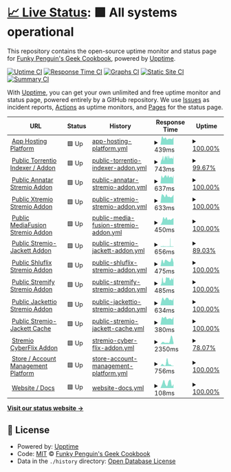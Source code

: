 # [📈 Live Status](https://status.elfhosted.com): <!--live status--> **🟩 All systems operational**

This repository contains the open-source uptime monitor and status page for [Funky Penguin's Geek Cookbook](https://geek-cookbook.funkypenguin.co.nz), powered by [Upptime](https://github.com/upptime/upptime).

[![Uptime CI](https://github.com/geek-cookbook/elfhosted-upptime/workflows/Uptime%20CI/badge.svg)](https://github.com/geek-cookbook/elfhosted-upptime/actions?query=workflow%3A%22Uptime+CI%22)
[![Response Time CI](https://github.com/geek-cookbook/elfhosted-upptime/workflows/Response%20Time%20CI/badge.svg)](https://github.com/geek-cookbook/elfhosted-upptime/actions?query=workflow%3A%22Response+Time+CI%22)
[![Graphs CI](https://github.com/geek-cookbook/elfhosted-upptime/workflows/Graphs%20CI/badge.svg)](https://github.com/geek-cookbook/elfhosted-upptime/actions?query=workflow%3A%22Graphs+CI%22)
[![Static Site CI](https://github.com/geek-cookbook/elfhosted-upptime/workflows/Static%20Site%20CI/badge.svg)](https://github.com/geek-cookbook/elfhosted-upptime/actions?query=workflow%3A%22Static+Site+CI%22)
[![Summary CI](https://github.com/geek-cookbook/elfhosted-upptime/workflows/Summary%20CI/badge.svg)](https://github.com/geek-cookbook/elfhosted-upptime/actions?query=workflow%3A%22Summary+CI%22)

With [Upptime](https://upptime.js.org), you can get your own unlimited and free uptime monitor and status page, powered entirely by a GitHub repository. We use [Issues](https://github.com/geek-cookbook/elfhosted-upptime/issues) as incident reports, [Actions](https://github.com/geek-cookbook/elfhosted-upptime/actions) as uptime monitors, and [Pages](https://status.elfhosted.com) for the status page.

<!--start: status pages-->
<!-- This summary is generated by Upptime (https://github.com/upptime/upptime) -->
<!-- Do not edit this manually, your changes will be overwritten -->
<!-- prettier-ignore -->
| URL | Status | History | Response Time | Uptime |
| --- | ------ | ------- | ------------- | ------ |
| <img alt="" src="https://icons.duckduckgo.com/ip3/speed.elfhosted.com.ico" height="13"> [App Hosting Platform](https://speed.elfhosted.com) | 🟩 Up | [app-hosting-platform.yml](https://github.com/geek-cookbook/elfhosted-upptime/commits/HEAD/history/app-hosting-platform.yml) | <details><summary><img alt="Response time graph" src="./graphs/app-hosting-platform/response-time-week.png" height="20"> 439ms</summary><br><a href="https://status.elfhosted.com/history/app-hosting-platform"><img alt="Response time 427" src="https://img.shields.io/endpoint?url=https%3A%2F%2Fraw.githubusercontent.com%2Fgeek-cookbook%2Felfhosted-upptime%2FHEAD%2Fapi%2Fapp-hosting-platform%2Fresponse-time.json"></a><br><a href="https://status.elfhosted.com/history/app-hosting-platform"><img alt="24-hour response time 511" src="https://img.shields.io/endpoint?url=https%3A%2F%2Fraw.githubusercontent.com%2Fgeek-cookbook%2Felfhosted-upptime%2FHEAD%2Fapi%2Fapp-hosting-platform%2Fresponse-time-day.json"></a><br><a href="https://status.elfhosted.com/history/app-hosting-platform"><img alt="7-day response time 439" src="https://img.shields.io/endpoint?url=https%3A%2F%2Fraw.githubusercontent.com%2Fgeek-cookbook%2Felfhosted-upptime%2FHEAD%2Fapi%2Fapp-hosting-platform%2Fresponse-time-week.json"></a><br><a href="https://status.elfhosted.com/history/app-hosting-platform"><img alt="30-day response time 408" src="https://img.shields.io/endpoint?url=https%3A%2F%2Fraw.githubusercontent.com%2Fgeek-cookbook%2Felfhosted-upptime%2FHEAD%2Fapi%2Fapp-hosting-platform%2Fresponse-time-month.json"></a><br><a href="https://status.elfhosted.com/history/app-hosting-platform"><img alt="1-year response time 427" src="https://img.shields.io/endpoint?url=https%3A%2F%2Fraw.githubusercontent.com%2Fgeek-cookbook%2Felfhosted-upptime%2FHEAD%2Fapi%2Fapp-hosting-platform%2Fresponse-time-year.json"></a></details> | <details><summary><a href="https://status.elfhosted.com/history/app-hosting-platform">100.00%</a></summary><a href="https://status.elfhosted.com/history/app-hosting-platform"><img alt="All-time uptime 99.89%" src="https://img.shields.io/endpoint?url=https%3A%2F%2Fraw.githubusercontent.com%2Fgeek-cookbook%2Felfhosted-upptime%2FHEAD%2Fapi%2Fapp-hosting-platform%2Fuptime.json"></a><br><a href="https://status.elfhosted.com/history/app-hosting-platform"><img alt="24-hour uptime 100.00%" src="https://img.shields.io/endpoint?url=https%3A%2F%2Fraw.githubusercontent.com%2Fgeek-cookbook%2Felfhosted-upptime%2FHEAD%2Fapi%2Fapp-hosting-platform%2Fuptime-day.json"></a><br><a href="https://status.elfhosted.com/history/app-hosting-platform"><img alt="7-day uptime 100.00%" src="https://img.shields.io/endpoint?url=https%3A%2F%2Fraw.githubusercontent.com%2Fgeek-cookbook%2Felfhosted-upptime%2FHEAD%2Fapi%2Fapp-hosting-platform%2Fuptime-week.json"></a><br><a href="https://status.elfhosted.com/history/app-hosting-platform"><img alt="30-day uptime 100.00%" src="https://img.shields.io/endpoint?url=https%3A%2F%2Fraw.githubusercontent.com%2Fgeek-cookbook%2Felfhosted-upptime%2FHEAD%2Fapi%2Fapp-hosting-platform%2Fuptime-month.json"></a><br><a href="https://status.elfhosted.com/history/app-hosting-platform"><img alt="1-year uptime 99.89%" src="https://img.shields.io/endpoint?url=https%3A%2F%2Fraw.githubusercontent.com%2Fgeek-cookbook%2Felfhosted-upptime%2FHEAD%2Fapi%2Fapp-hosting-platform%2Fuptime-year.json"></a></details>
| <img alt="" src="https://icons.duckduckgo.com/ip3/torrentio.elfhosted.com.ico" height="13"> [Public Torrentio Indexer / Addon](https://torrentio.elfhosted.com) | 🟩 Up | [public-torrentio-indexer-addon.yml](https://github.com/geek-cookbook/elfhosted-upptime/commits/HEAD/history/public-torrentio-indexer-addon.yml) | <details><summary><img alt="Response time graph" src="./graphs/public-torrentio-indexer-addon/response-time-week.png" height="20"> 743ms</summary><br><a href="https://status.elfhosted.com/history/public-torrentio-indexer-addon"><img alt="Response time 726" src="https://img.shields.io/endpoint?url=https%3A%2F%2Fraw.githubusercontent.com%2Fgeek-cookbook%2Felfhosted-upptime%2FHEAD%2Fapi%2Fpublic-torrentio-indexer-addon%2Fresponse-time.json"></a><br><a href="https://status.elfhosted.com/history/public-torrentio-indexer-addon"><img alt="24-hour response time 953" src="https://img.shields.io/endpoint?url=https%3A%2F%2Fraw.githubusercontent.com%2Fgeek-cookbook%2Felfhosted-upptime%2FHEAD%2Fapi%2Fpublic-torrentio-indexer-addon%2Fresponse-time-day.json"></a><br><a href="https://status.elfhosted.com/history/public-torrentio-indexer-addon"><img alt="7-day response time 743" src="https://img.shields.io/endpoint?url=https%3A%2F%2Fraw.githubusercontent.com%2Fgeek-cookbook%2Felfhosted-upptime%2FHEAD%2Fapi%2Fpublic-torrentio-indexer-addon%2Fresponse-time-week.json"></a><br><a href="https://status.elfhosted.com/history/public-torrentio-indexer-addon"><img alt="30-day response time 706" src="https://img.shields.io/endpoint?url=https%3A%2F%2Fraw.githubusercontent.com%2Fgeek-cookbook%2Felfhosted-upptime%2FHEAD%2Fapi%2Fpublic-torrentio-indexer-addon%2Fresponse-time-month.json"></a><br><a href="https://status.elfhosted.com/history/public-torrentio-indexer-addon"><img alt="1-year response time 726" src="https://img.shields.io/endpoint?url=https%3A%2F%2Fraw.githubusercontent.com%2Fgeek-cookbook%2Felfhosted-upptime%2FHEAD%2Fapi%2Fpublic-torrentio-indexer-addon%2Fresponse-time-year.json"></a></details> | <details><summary><a href="https://status.elfhosted.com/history/public-torrentio-indexer-addon">99.67%</a></summary><a href="https://status.elfhosted.com/history/public-torrentio-indexer-addon"><img alt="All-time uptime 99.88%" src="https://img.shields.io/endpoint?url=https%3A%2F%2Fraw.githubusercontent.com%2Fgeek-cookbook%2Felfhosted-upptime%2FHEAD%2Fapi%2Fpublic-torrentio-indexer-addon%2Fuptime.json"></a><br><a href="https://status.elfhosted.com/history/public-torrentio-indexer-addon"><img alt="24-hour uptime 100.00%" src="https://img.shields.io/endpoint?url=https%3A%2F%2Fraw.githubusercontent.com%2Fgeek-cookbook%2Felfhosted-upptime%2FHEAD%2Fapi%2Fpublic-torrentio-indexer-addon%2Fuptime-day.json"></a><br><a href="https://status.elfhosted.com/history/public-torrentio-indexer-addon"><img alt="7-day uptime 99.67%" src="https://img.shields.io/endpoint?url=https%3A%2F%2Fraw.githubusercontent.com%2Fgeek-cookbook%2Felfhosted-upptime%2FHEAD%2Fapi%2Fpublic-torrentio-indexer-addon%2Fuptime-week.json"></a><br><a href="https://status.elfhosted.com/history/public-torrentio-indexer-addon"><img alt="30-day uptime 99.86%" src="https://img.shields.io/endpoint?url=https%3A%2F%2Fraw.githubusercontent.com%2Fgeek-cookbook%2Felfhosted-upptime%2FHEAD%2Fapi%2Fpublic-torrentio-indexer-addon%2Fuptime-month.json"></a><br><a href="https://status.elfhosted.com/history/public-torrentio-indexer-addon"><img alt="1-year uptime 99.88%" src="https://img.shields.io/endpoint?url=https%3A%2F%2Fraw.githubusercontent.com%2Fgeek-cookbook%2Felfhosted-upptime%2FHEAD%2Fapi%2Fpublic-torrentio-indexer-addon%2Fuptime-year.json"></a></details>
| <img alt="" src="https://icons.duckduckgo.com/ip3/annatar.elfhosted.com.ico" height="13"> [Public Annatar Stremio Addon](https://annatar.elfhosted.com) | 🟩 Up | [public-annatar-stremio-addon.yml](https://github.com/geek-cookbook/elfhosted-upptime/commits/HEAD/history/public-annatar-stremio-addon.yml) | <details><summary><img alt="Response time graph" src="./graphs/public-annatar-stremio-addon/response-time-week.png" height="20"> 637ms</summary><br><a href="https://status.elfhosted.com/history/public-annatar-stremio-addon"><img alt="Response time 1271" src="https://img.shields.io/endpoint?url=https%3A%2F%2Fraw.githubusercontent.com%2Fgeek-cookbook%2Felfhosted-upptime%2FHEAD%2Fapi%2Fpublic-annatar-stremio-addon%2Fresponse-time.json"></a><br><a href="https://status.elfhosted.com/history/public-annatar-stremio-addon"><img alt="24-hour response time 747" src="https://img.shields.io/endpoint?url=https%3A%2F%2Fraw.githubusercontent.com%2Fgeek-cookbook%2Felfhosted-upptime%2FHEAD%2Fapi%2Fpublic-annatar-stremio-addon%2Fresponse-time-day.json"></a><br><a href="https://status.elfhosted.com/history/public-annatar-stremio-addon"><img alt="7-day response time 637" src="https://img.shields.io/endpoint?url=https%3A%2F%2Fraw.githubusercontent.com%2Fgeek-cookbook%2Felfhosted-upptime%2FHEAD%2Fapi%2Fpublic-annatar-stremio-addon%2Fresponse-time-week.json"></a><br><a href="https://status.elfhosted.com/history/public-annatar-stremio-addon"><img alt="30-day response time 603" src="https://img.shields.io/endpoint?url=https%3A%2F%2Fraw.githubusercontent.com%2Fgeek-cookbook%2Felfhosted-upptime%2FHEAD%2Fapi%2Fpublic-annatar-stremio-addon%2Fresponse-time-month.json"></a><br><a href="https://status.elfhosted.com/history/public-annatar-stremio-addon"><img alt="1-year response time 1271" src="https://img.shields.io/endpoint?url=https%3A%2F%2Fraw.githubusercontent.com%2Fgeek-cookbook%2Felfhosted-upptime%2FHEAD%2Fapi%2Fpublic-annatar-stremio-addon%2Fresponse-time-year.json"></a></details> | <details><summary><a href="https://status.elfhosted.com/history/public-annatar-stremio-addon">100.00%</a></summary><a href="https://status.elfhosted.com/history/public-annatar-stremio-addon"><img alt="All-time uptime 98.48%" src="https://img.shields.io/endpoint?url=https%3A%2F%2Fraw.githubusercontent.com%2Fgeek-cookbook%2Felfhosted-upptime%2FHEAD%2Fapi%2Fpublic-annatar-stremio-addon%2Fuptime.json"></a><br><a href="https://status.elfhosted.com/history/public-annatar-stremio-addon"><img alt="24-hour uptime 100.00%" src="https://img.shields.io/endpoint?url=https%3A%2F%2Fraw.githubusercontent.com%2Fgeek-cookbook%2Felfhosted-upptime%2FHEAD%2Fapi%2Fpublic-annatar-stremio-addon%2Fuptime-day.json"></a><br><a href="https://status.elfhosted.com/history/public-annatar-stremio-addon"><img alt="7-day uptime 100.00%" src="https://img.shields.io/endpoint?url=https%3A%2F%2Fraw.githubusercontent.com%2Fgeek-cookbook%2Felfhosted-upptime%2FHEAD%2Fapi%2Fpublic-annatar-stremio-addon%2Fuptime-week.json"></a><br><a href="https://status.elfhosted.com/history/public-annatar-stremio-addon"><img alt="30-day uptime 100.00%" src="https://img.shields.io/endpoint?url=https%3A%2F%2Fraw.githubusercontent.com%2Fgeek-cookbook%2Felfhosted-upptime%2FHEAD%2Fapi%2Fpublic-annatar-stremio-addon%2Fuptime-month.json"></a><br><a href="https://status.elfhosted.com/history/public-annatar-stremio-addon"><img alt="1-year uptime 98.48%" src="https://img.shields.io/endpoint?url=https%3A%2F%2Fraw.githubusercontent.com%2Fgeek-cookbook%2Felfhosted-upptime%2FHEAD%2Fapi%2Fpublic-annatar-stremio-addon%2Fuptime-year.json"></a></details>
| <img alt="" src="https://icons.duckduckgo.com/ip3/xtremio.elfhosted.com.ico" height="13"> [Public Xtremio Stremio Addon](https://xtremio.elfhosted.com/configure) | 🟩 Up | [public-xtremio-stremio-addon.yml](https://github.com/geek-cookbook/elfhosted-upptime/commits/HEAD/history/public-xtremio-stremio-addon.yml) | <details><summary><img alt="Response time graph" src="./graphs/public-xtremio-stremio-addon/response-time-week.png" height="20"> 633ms</summary><br><a href="https://status.elfhosted.com/history/public-xtremio-stremio-addon"><img alt="Response time 636" src="https://img.shields.io/endpoint?url=https%3A%2F%2Fraw.githubusercontent.com%2Fgeek-cookbook%2Felfhosted-upptime%2FHEAD%2Fapi%2Fpublic-xtremio-stremio-addon%2Fresponse-time.json"></a><br><a href="https://status.elfhosted.com/history/public-xtremio-stremio-addon"><img alt="24-hour response time 744" src="https://img.shields.io/endpoint?url=https%3A%2F%2Fraw.githubusercontent.com%2Fgeek-cookbook%2Felfhosted-upptime%2FHEAD%2Fapi%2Fpublic-xtremio-stremio-addon%2Fresponse-time-day.json"></a><br><a href="https://status.elfhosted.com/history/public-xtremio-stremio-addon"><img alt="7-day response time 633" src="https://img.shields.io/endpoint?url=https%3A%2F%2Fraw.githubusercontent.com%2Fgeek-cookbook%2Felfhosted-upptime%2FHEAD%2Fapi%2Fpublic-xtremio-stremio-addon%2Fresponse-time-week.json"></a><br><a href="https://status.elfhosted.com/history/public-xtremio-stremio-addon"><img alt="30-day response time 678" src="https://img.shields.io/endpoint?url=https%3A%2F%2Fraw.githubusercontent.com%2Fgeek-cookbook%2Felfhosted-upptime%2FHEAD%2Fapi%2Fpublic-xtremio-stremio-addon%2Fresponse-time-month.json"></a><br><a href="https://status.elfhosted.com/history/public-xtremio-stremio-addon"><img alt="1-year response time 636" src="https://img.shields.io/endpoint?url=https%3A%2F%2Fraw.githubusercontent.com%2Fgeek-cookbook%2Felfhosted-upptime%2FHEAD%2Fapi%2Fpublic-xtremio-stremio-addon%2Fresponse-time-year.json"></a></details> | <details><summary><a href="https://status.elfhosted.com/history/public-xtremio-stremio-addon">100.00%</a></summary><a href="https://status.elfhosted.com/history/public-xtremio-stremio-addon"><img alt="All-time uptime 99.94%" src="https://img.shields.io/endpoint?url=https%3A%2F%2Fraw.githubusercontent.com%2Fgeek-cookbook%2Felfhosted-upptime%2FHEAD%2Fapi%2Fpublic-xtremio-stremio-addon%2Fuptime.json"></a><br><a href="https://status.elfhosted.com/history/public-xtremio-stremio-addon"><img alt="24-hour uptime 100.00%" src="https://img.shields.io/endpoint?url=https%3A%2F%2Fraw.githubusercontent.com%2Fgeek-cookbook%2Felfhosted-upptime%2FHEAD%2Fapi%2Fpublic-xtremio-stremio-addon%2Fuptime-day.json"></a><br><a href="https://status.elfhosted.com/history/public-xtremio-stremio-addon"><img alt="7-day uptime 100.00%" src="https://img.shields.io/endpoint?url=https%3A%2F%2Fraw.githubusercontent.com%2Fgeek-cookbook%2Felfhosted-upptime%2FHEAD%2Fapi%2Fpublic-xtremio-stremio-addon%2Fuptime-week.json"></a><br><a href="https://status.elfhosted.com/history/public-xtremio-stremio-addon"><img alt="30-day uptime 100.00%" src="https://img.shields.io/endpoint?url=https%3A%2F%2Fraw.githubusercontent.com%2Fgeek-cookbook%2Felfhosted-upptime%2FHEAD%2Fapi%2Fpublic-xtremio-stremio-addon%2Fuptime-month.json"></a><br><a href="https://status.elfhosted.com/history/public-xtremio-stremio-addon"><img alt="1-year uptime 99.94%" src="https://img.shields.io/endpoint?url=https%3A%2F%2Fraw.githubusercontent.com%2Fgeek-cookbook%2Felfhosted-upptime%2FHEAD%2Fapi%2Fpublic-xtremio-stremio-addon%2Fuptime-year.json"></a></details>
| <img alt="" src="https://icons.duckduckgo.com/ip3/mediafusion.elfhosted.com.ico" height="13"> [Public MediaFusion Stremio Addon](https://mediafusion.elfhosted.com) | 🟩 Up | [public-media-fusion-stremio-addon.yml](https://github.com/geek-cookbook/elfhosted-upptime/commits/HEAD/history/public-media-fusion-stremio-addon.yml) | <details><summary><img alt="Response time graph" src="./graphs/public-media-fusion-stremio-addon/response-time-week.png" height="20"> 450ms</summary><br><a href="https://status.elfhosted.com/history/public-media-fusion-stremio-addon"><img alt="Response time 530" src="https://img.shields.io/endpoint?url=https%3A%2F%2Fraw.githubusercontent.com%2Fgeek-cookbook%2Felfhosted-upptime%2FHEAD%2Fapi%2Fpublic-media-fusion-stremio-addon%2Fresponse-time.json"></a><br><a href="https://status.elfhosted.com/history/public-media-fusion-stremio-addon"><img alt="24-hour response time 540" src="https://img.shields.io/endpoint?url=https%3A%2F%2Fraw.githubusercontent.com%2Fgeek-cookbook%2Felfhosted-upptime%2FHEAD%2Fapi%2Fpublic-media-fusion-stremio-addon%2Fresponse-time-day.json"></a><br><a href="https://status.elfhosted.com/history/public-media-fusion-stremio-addon"><img alt="7-day response time 450" src="https://img.shields.io/endpoint?url=https%3A%2F%2Fraw.githubusercontent.com%2Fgeek-cookbook%2Felfhosted-upptime%2FHEAD%2Fapi%2Fpublic-media-fusion-stremio-addon%2Fresponse-time-week.json"></a><br><a href="https://status.elfhosted.com/history/public-media-fusion-stremio-addon"><img alt="30-day response time 447" src="https://img.shields.io/endpoint?url=https%3A%2F%2Fraw.githubusercontent.com%2Fgeek-cookbook%2Felfhosted-upptime%2FHEAD%2Fapi%2Fpublic-media-fusion-stremio-addon%2Fresponse-time-month.json"></a><br><a href="https://status.elfhosted.com/history/public-media-fusion-stremio-addon"><img alt="1-year response time 530" src="https://img.shields.io/endpoint?url=https%3A%2F%2Fraw.githubusercontent.com%2Fgeek-cookbook%2Felfhosted-upptime%2FHEAD%2Fapi%2Fpublic-media-fusion-stremio-addon%2Fresponse-time-year.json"></a></details> | <details><summary><a href="https://status.elfhosted.com/history/public-media-fusion-stremio-addon">100.00%</a></summary><a href="https://status.elfhosted.com/history/public-media-fusion-stremio-addon"><img alt="All-time uptime 99.53%" src="https://img.shields.io/endpoint?url=https%3A%2F%2Fraw.githubusercontent.com%2Fgeek-cookbook%2Felfhosted-upptime%2FHEAD%2Fapi%2Fpublic-media-fusion-stremio-addon%2Fuptime.json"></a><br><a href="https://status.elfhosted.com/history/public-media-fusion-stremio-addon"><img alt="24-hour uptime 100.00%" src="https://img.shields.io/endpoint?url=https%3A%2F%2Fraw.githubusercontent.com%2Fgeek-cookbook%2Felfhosted-upptime%2FHEAD%2Fapi%2Fpublic-media-fusion-stremio-addon%2Fuptime-day.json"></a><br><a href="https://status.elfhosted.com/history/public-media-fusion-stremio-addon"><img alt="7-day uptime 100.00%" src="https://img.shields.io/endpoint?url=https%3A%2F%2Fraw.githubusercontent.com%2Fgeek-cookbook%2Felfhosted-upptime%2FHEAD%2Fapi%2Fpublic-media-fusion-stremio-addon%2Fuptime-week.json"></a><br><a href="https://status.elfhosted.com/history/public-media-fusion-stremio-addon"><img alt="30-day uptime 99.46%" src="https://img.shields.io/endpoint?url=https%3A%2F%2Fraw.githubusercontent.com%2Fgeek-cookbook%2Felfhosted-upptime%2FHEAD%2Fapi%2Fpublic-media-fusion-stremio-addon%2Fuptime-month.json"></a><br><a href="https://status.elfhosted.com/history/public-media-fusion-stremio-addon"><img alt="1-year uptime 99.53%" src="https://img.shields.io/endpoint?url=https%3A%2F%2Fraw.githubusercontent.com%2Fgeek-cookbook%2Felfhosted-upptime%2FHEAD%2Fapi%2Fpublic-media-fusion-stremio-addon%2Fuptime-year.json"></a></details>
| <img alt="" src="https://icons.duckduckgo.com/ip3/stremio-jackett.elfhosted.com.ico" height="13"> [Public Stremio-Jackett Addon](https://stremio-jackett.elfhosted.com) | 🟩 Up | [public-stremio-jackett-addon.yml](https://github.com/geek-cookbook/elfhosted-upptime/commits/HEAD/history/public-stremio-jackett-addon.yml) | <details><summary><img alt="Response time graph" src="./graphs/public-stremio-jackett-addon/response-time-week.png" height="20"> 656ms</summary><br><a href="https://status.elfhosted.com/history/public-stremio-jackett-addon"><img alt="Response time 666" src="https://img.shields.io/endpoint?url=https%3A%2F%2Fraw.githubusercontent.com%2Fgeek-cookbook%2Felfhosted-upptime%2FHEAD%2Fapi%2Fpublic-stremio-jackett-addon%2Fresponse-time.json"></a><br><a href="https://status.elfhosted.com/history/public-stremio-jackett-addon"><img alt="24-hour response time 477" src="https://img.shields.io/endpoint?url=https%3A%2F%2Fraw.githubusercontent.com%2Fgeek-cookbook%2Felfhosted-upptime%2FHEAD%2Fapi%2Fpublic-stremio-jackett-addon%2Fresponse-time-day.json"></a><br><a href="https://status.elfhosted.com/history/public-stremio-jackett-addon"><img alt="7-day response time 656" src="https://img.shields.io/endpoint?url=https%3A%2F%2Fraw.githubusercontent.com%2Fgeek-cookbook%2Felfhosted-upptime%2FHEAD%2Fapi%2Fpublic-stremio-jackett-addon%2Fresponse-time-week.json"></a><br><a href="https://status.elfhosted.com/history/public-stremio-jackett-addon"><img alt="30-day response time 666" src="https://img.shields.io/endpoint?url=https%3A%2F%2Fraw.githubusercontent.com%2Fgeek-cookbook%2Felfhosted-upptime%2FHEAD%2Fapi%2Fpublic-stremio-jackett-addon%2Fresponse-time-month.json"></a><br><a href="https://status.elfhosted.com/history/public-stremio-jackett-addon"><img alt="1-year response time 666" src="https://img.shields.io/endpoint?url=https%3A%2F%2Fraw.githubusercontent.com%2Fgeek-cookbook%2Felfhosted-upptime%2FHEAD%2Fapi%2Fpublic-stremio-jackett-addon%2Fresponse-time-year.json"></a></details> | <details><summary><a href="https://status.elfhosted.com/history/public-stremio-jackett-addon">89.03%</a></summary><a href="https://status.elfhosted.com/history/public-stremio-jackett-addon"><img alt="All-time uptime 95.93%" src="https://img.shields.io/endpoint?url=https%3A%2F%2Fraw.githubusercontent.com%2Fgeek-cookbook%2Felfhosted-upptime%2FHEAD%2Fapi%2Fpublic-stremio-jackett-addon%2Fuptime.json"></a><br><a href="https://status.elfhosted.com/history/public-stremio-jackett-addon"><img alt="24-hour uptime 84.37%" src="https://img.shields.io/endpoint?url=https%3A%2F%2Fraw.githubusercontent.com%2Fgeek-cookbook%2Felfhosted-upptime%2FHEAD%2Fapi%2Fpublic-stremio-jackett-addon%2Fuptime-day.json"></a><br><a href="https://status.elfhosted.com/history/public-stremio-jackett-addon"><img alt="7-day uptime 89.03%" src="https://img.shields.io/endpoint?url=https%3A%2F%2Fraw.githubusercontent.com%2Fgeek-cookbook%2Felfhosted-upptime%2FHEAD%2Fapi%2Fpublic-stremio-jackett-addon%2Fuptime-week.json"></a><br><a href="https://status.elfhosted.com/history/public-stremio-jackett-addon"><img alt="30-day uptime 95.93%" src="https://img.shields.io/endpoint?url=https%3A%2F%2Fraw.githubusercontent.com%2Fgeek-cookbook%2Felfhosted-upptime%2FHEAD%2Fapi%2Fpublic-stremio-jackett-addon%2Fuptime-month.json"></a><br><a href="https://status.elfhosted.com/history/public-stremio-jackett-addon"><img alt="1-year uptime 95.93%" src="https://img.shields.io/endpoint?url=https%3A%2F%2Fraw.githubusercontent.com%2Fgeek-cookbook%2Felfhosted-upptime%2FHEAD%2Fapi%2Fpublic-stremio-jackett-addon%2Fuptime-year.json"></a></details>
| <img alt="" src="https://icons.duckduckgo.com/ip3/shluflix.elfhosted.com.ico" height="13"> [Public Shluflix Stremio Addon](https://shluflix.elfhosted.com) | 🟩 Up | [public-shluflix-stremio-addon.yml](https://github.com/geek-cookbook/elfhosted-upptime/commits/HEAD/history/public-shluflix-stremio-addon.yml) | <details><summary><img alt="Response time graph" src="./graphs/public-shluflix-stremio-addon/response-time-week.png" height="20"> 475ms</summary><br><a href="https://status.elfhosted.com/history/public-shluflix-stremio-addon"><img alt="Response time 467" src="https://img.shields.io/endpoint?url=https%3A%2F%2Fraw.githubusercontent.com%2Fgeek-cookbook%2Felfhosted-upptime%2FHEAD%2Fapi%2Fpublic-shluflix-stremio-addon%2Fresponse-time.json"></a><br><a href="https://status.elfhosted.com/history/public-shluflix-stremio-addon"><img alt="24-hour response time 303" src="https://img.shields.io/endpoint?url=https%3A%2F%2Fraw.githubusercontent.com%2Fgeek-cookbook%2Felfhosted-upptime%2FHEAD%2Fapi%2Fpublic-shluflix-stremio-addon%2Fresponse-time-day.json"></a><br><a href="https://status.elfhosted.com/history/public-shluflix-stremio-addon"><img alt="7-day response time 475" src="https://img.shields.io/endpoint?url=https%3A%2F%2Fraw.githubusercontent.com%2Fgeek-cookbook%2Felfhosted-upptime%2FHEAD%2Fapi%2Fpublic-shluflix-stremio-addon%2Fresponse-time-week.json"></a><br><a href="https://status.elfhosted.com/history/public-shluflix-stremio-addon"><img alt="30-day response time 429" src="https://img.shields.io/endpoint?url=https%3A%2F%2Fraw.githubusercontent.com%2Fgeek-cookbook%2Felfhosted-upptime%2FHEAD%2Fapi%2Fpublic-shluflix-stremio-addon%2Fresponse-time-month.json"></a><br><a href="https://status.elfhosted.com/history/public-shluflix-stremio-addon"><img alt="1-year response time 467" src="https://img.shields.io/endpoint?url=https%3A%2F%2Fraw.githubusercontent.com%2Fgeek-cookbook%2Felfhosted-upptime%2FHEAD%2Fapi%2Fpublic-shluflix-stremio-addon%2Fresponse-time-year.json"></a></details> | <details><summary><a href="https://status.elfhosted.com/history/public-shluflix-stremio-addon">100.00%</a></summary><a href="https://status.elfhosted.com/history/public-shluflix-stremio-addon"><img alt="All-time uptime 100.00%" src="https://img.shields.io/endpoint?url=https%3A%2F%2Fraw.githubusercontent.com%2Fgeek-cookbook%2Felfhosted-upptime%2FHEAD%2Fapi%2Fpublic-shluflix-stremio-addon%2Fuptime.json"></a><br><a href="https://status.elfhosted.com/history/public-shluflix-stremio-addon"><img alt="24-hour uptime 100.00%" src="https://img.shields.io/endpoint?url=https%3A%2F%2Fraw.githubusercontent.com%2Fgeek-cookbook%2Felfhosted-upptime%2FHEAD%2Fapi%2Fpublic-shluflix-stremio-addon%2Fuptime-day.json"></a><br><a href="https://status.elfhosted.com/history/public-shluflix-stremio-addon"><img alt="7-day uptime 100.00%" src="https://img.shields.io/endpoint?url=https%3A%2F%2Fraw.githubusercontent.com%2Fgeek-cookbook%2Felfhosted-upptime%2FHEAD%2Fapi%2Fpublic-shluflix-stremio-addon%2Fuptime-week.json"></a><br><a href="https://status.elfhosted.com/history/public-shluflix-stremio-addon"><img alt="30-day uptime 100.00%" src="https://img.shields.io/endpoint?url=https%3A%2F%2Fraw.githubusercontent.com%2Fgeek-cookbook%2Felfhosted-upptime%2FHEAD%2Fapi%2Fpublic-shluflix-stremio-addon%2Fuptime-month.json"></a><br><a href="https://status.elfhosted.com/history/public-shluflix-stremio-addon"><img alt="1-year uptime 100.00%" src="https://img.shields.io/endpoint?url=https%3A%2F%2Fraw.githubusercontent.com%2Fgeek-cookbook%2Felfhosted-upptime%2FHEAD%2Fapi%2Fpublic-shluflix-stremio-addon%2Fuptime-year.json"></a></details>
| <img alt="" src="https://icons.duckduckgo.com/ip3/stremify.elfhosted.com.ico" height="13"> [Public Stremify Stremio Addon](https://stremify.elfhosted.com) | 🟩 Up | [public-stremify-stremio-addon.yml](https://github.com/geek-cookbook/elfhosted-upptime/commits/HEAD/history/public-stremify-stremio-addon.yml) | <details><summary><img alt="Response time graph" src="./graphs/public-stremify-stremio-addon/response-time-week.png" height="20"> 485ms</summary><br><a href="https://status.elfhosted.com/history/public-stremify-stremio-addon"><img alt="Response time 380" src="https://img.shields.io/endpoint?url=https%3A%2F%2Fraw.githubusercontent.com%2Fgeek-cookbook%2Felfhosted-upptime%2FHEAD%2Fapi%2Fpublic-stremify-stremio-addon%2Fresponse-time.json"></a><br><a href="https://status.elfhosted.com/history/public-stremify-stremio-addon"><img alt="24-hour response time 564" src="https://img.shields.io/endpoint?url=https%3A%2F%2Fraw.githubusercontent.com%2Fgeek-cookbook%2Felfhosted-upptime%2FHEAD%2Fapi%2Fpublic-stremify-stremio-addon%2Fresponse-time-day.json"></a><br><a href="https://status.elfhosted.com/history/public-stremify-stremio-addon"><img alt="7-day response time 485" src="https://img.shields.io/endpoint?url=https%3A%2F%2Fraw.githubusercontent.com%2Fgeek-cookbook%2Felfhosted-upptime%2FHEAD%2Fapi%2Fpublic-stremify-stremio-addon%2Fresponse-time-week.json"></a><br><a href="https://status.elfhosted.com/history/public-stremify-stremio-addon"><img alt="30-day response time 380" src="https://img.shields.io/endpoint?url=https%3A%2F%2Fraw.githubusercontent.com%2Fgeek-cookbook%2Felfhosted-upptime%2FHEAD%2Fapi%2Fpublic-stremify-stremio-addon%2Fresponse-time-month.json"></a><br><a href="https://status.elfhosted.com/history/public-stremify-stremio-addon"><img alt="1-year response time 380" src="https://img.shields.io/endpoint?url=https%3A%2F%2Fraw.githubusercontent.com%2Fgeek-cookbook%2Felfhosted-upptime%2FHEAD%2Fapi%2Fpublic-stremify-stremio-addon%2Fresponse-time-year.json"></a></details> | <details><summary><a href="https://status.elfhosted.com/history/public-stremify-stremio-addon">100.00%</a></summary><a href="https://status.elfhosted.com/history/public-stremify-stremio-addon"><img alt="All-time uptime 99.73%" src="https://img.shields.io/endpoint?url=https%3A%2F%2Fraw.githubusercontent.com%2Fgeek-cookbook%2Felfhosted-upptime%2FHEAD%2Fapi%2Fpublic-stremify-stremio-addon%2Fuptime.json"></a><br><a href="https://status.elfhosted.com/history/public-stremify-stremio-addon"><img alt="24-hour uptime 100.00%" src="https://img.shields.io/endpoint?url=https%3A%2F%2Fraw.githubusercontent.com%2Fgeek-cookbook%2Felfhosted-upptime%2FHEAD%2Fapi%2Fpublic-stremify-stremio-addon%2Fuptime-day.json"></a><br><a href="https://status.elfhosted.com/history/public-stremify-stremio-addon"><img alt="7-day uptime 100.00%" src="https://img.shields.io/endpoint?url=https%3A%2F%2Fraw.githubusercontent.com%2Fgeek-cookbook%2Felfhosted-upptime%2FHEAD%2Fapi%2Fpublic-stremify-stremio-addon%2Fuptime-week.json"></a><br><a href="https://status.elfhosted.com/history/public-stremify-stremio-addon"><img alt="30-day uptime 99.73%" src="https://img.shields.io/endpoint?url=https%3A%2F%2Fraw.githubusercontent.com%2Fgeek-cookbook%2Felfhosted-upptime%2FHEAD%2Fapi%2Fpublic-stremify-stremio-addon%2Fuptime-month.json"></a><br><a href="https://status.elfhosted.com/history/public-stremify-stremio-addon"><img alt="1-year uptime 99.73%" src="https://img.shields.io/endpoint?url=https%3A%2F%2Fraw.githubusercontent.com%2Fgeek-cookbook%2Felfhosted-upptime%2FHEAD%2Fapi%2Fpublic-stremify-stremio-addon%2Fuptime-year.json"></a></details>
| <img alt="" src="https://icons.duckduckgo.com/ip3/jackettio.elfhosted.com.ico" height="13"> [Public Jackettio Stremio Addon](https://jackettio.elfhosted.com) | 🟩 Up | [public-jackettio-stremio-addon.yml](https://github.com/geek-cookbook/elfhosted-upptime/commits/HEAD/history/public-jackettio-stremio-addon.yml) | <details><summary><img alt="Response time graph" src="./graphs/public-jackettio-stremio-addon/response-time-week.png" height="20"> 634ms</summary><br><a href="https://status.elfhosted.com/history/public-jackettio-stremio-addon"><img alt="Response time 1025" src="https://img.shields.io/endpoint?url=https%3A%2F%2Fraw.githubusercontent.com%2Fgeek-cookbook%2Felfhosted-upptime%2FHEAD%2Fapi%2Fpublic-jackettio-stremio-addon%2Fresponse-time.json"></a><br><a href="https://status.elfhosted.com/history/public-jackettio-stremio-addon"><img alt="24-hour response time 743" src="https://img.shields.io/endpoint?url=https%3A%2F%2Fraw.githubusercontent.com%2Fgeek-cookbook%2Felfhosted-upptime%2FHEAD%2Fapi%2Fpublic-jackettio-stremio-addon%2Fresponse-time-day.json"></a><br><a href="https://status.elfhosted.com/history/public-jackettio-stremio-addon"><img alt="7-day response time 634" src="https://img.shields.io/endpoint?url=https%3A%2F%2Fraw.githubusercontent.com%2Fgeek-cookbook%2Felfhosted-upptime%2FHEAD%2Fapi%2Fpublic-jackettio-stremio-addon%2Fresponse-time-week.json"></a><br><a href="https://status.elfhosted.com/history/public-jackettio-stremio-addon"><img alt="30-day response time 1297" src="https://img.shields.io/endpoint?url=https%3A%2F%2Fraw.githubusercontent.com%2Fgeek-cookbook%2Felfhosted-upptime%2FHEAD%2Fapi%2Fpublic-jackettio-stremio-addon%2Fresponse-time-month.json"></a><br><a href="https://status.elfhosted.com/history/public-jackettio-stremio-addon"><img alt="1-year response time 1025" src="https://img.shields.io/endpoint?url=https%3A%2F%2Fraw.githubusercontent.com%2Fgeek-cookbook%2Felfhosted-upptime%2FHEAD%2Fapi%2Fpublic-jackettio-stremio-addon%2Fresponse-time-year.json"></a></details> | <details><summary><a href="https://status.elfhosted.com/history/public-jackettio-stremio-addon">100.00%</a></summary><a href="https://status.elfhosted.com/history/public-jackettio-stremio-addon"><img alt="All-time uptime 99.20%" src="https://img.shields.io/endpoint?url=https%3A%2F%2Fraw.githubusercontent.com%2Fgeek-cookbook%2Felfhosted-upptime%2FHEAD%2Fapi%2Fpublic-jackettio-stremio-addon%2Fuptime.json"></a><br><a href="https://status.elfhosted.com/history/public-jackettio-stremio-addon"><img alt="24-hour uptime 100.00%" src="https://img.shields.io/endpoint?url=https%3A%2F%2Fraw.githubusercontent.com%2Fgeek-cookbook%2Felfhosted-upptime%2FHEAD%2Fapi%2Fpublic-jackettio-stremio-addon%2Fuptime-day.json"></a><br><a href="https://status.elfhosted.com/history/public-jackettio-stremio-addon"><img alt="7-day uptime 100.00%" src="https://img.shields.io/endpoint?url=https%3A%2F%2Fraw.githubusercontent.com%2Fgeek-cookbook%2Felfhosted-upptime%2FHEAD%2Fapi%2Fpublic-jackettio-stremio-addon%2Fuptime-week.json"></a><br><a href="https://status.elfhosted.com/history/public-jackettio-stremio-addon"><img alt="30-day uptime 99.36%" src="https://img.shields.io/endpoint?url=https%3A%2F%2Fraw.githubusercontent.com%2Fgeek-cookbook%2Felfhosted-upptime%2FHEAD%2Fapi%2Fpublic-jackettio-stremio-addon%2Fuptime-month.json"></a><br><a href="https://status.elfhosted.com/history/public-jackettio-stremio-addon"><img alt="1-year uptime 99.20%" src="https://img.shields.io/endpoint?url=https%3A%2F%2Fraw.githubusercontent.com%2Fgeek-cookbook%2Felfhosted-upptime%2FHEAD%2Fapi%2Fpublic-jackettio-stremio-addon%2Fuptime-year.json"></a></details>
| <img alt="" src="https://icons.duckduckgo.com/ip3/stremio-jackett-cacher.elfhosted.com.ico" height="13"> [Public Stremio-Jackett Cache](https://stremio-jackett-cacher.elfhosted.com) | 🟩 Up | [public-stremio-jackett-cache.yml](https://github.com/geek-cookbook/elfhosted-upptime/commits/HEAD/history/public-stremio-jackett-cache.yml) | <details><summary><img alt="Response time graph" src="./graphs/public-stremio-jackett-cache/response-time-week.png" height="20"> 380ms</summary><br><a href="https://status.elfhosted.com/history/public-stremio-jackett-cache"><img alt="Response time 403" src="https://img.shields.io/endpoint?url=https%3A%2F%2Fraw.githubusercontent.com%2Fgeek-cookbook%2Felfhosted-upptime%2FHEAD%2Fapi%2Fpublic-stremio-jackett-cache%2Fresponse-time.json"></a><br><a href="https://status.elfhosted.com/history/public-stremio-jackett-cache"><img alt="24-hour response time 449" src="https://img.shields.io/endpoint?url=https%3A%2F%2Fraw.githubusercontent.com%2Fgeek-cookbook%2Felfhosted-upptime%2FHEAD%2Fapi%2Fpublic-stremio-jackett-cache%2Fresponse-time-day.json"></a><br><a href="https://status.elfhosted.com/history/public-stremio-jackett-cache"><img alt="7-day response time 380" src="https://img.shields.io/endpoint?url=https%3A%2F%2Fraw.githubusercontent.com%2Fgeek-cookbook%2Felfhosted-upptime%2FHEAD%2Fapi%2Fpublic-stremio-jackett-cache%2Fresponse-time-week.json"></a><br><a href="https://status.elfhosted.com/history/public-stremio-jackett-cache"><img alt="30-day response time 385" src="https://img.shields.io/endpoint?url=https%3A%2F%2Fraw.githubusercontent.com%2Fgeek-cookbook%2Felfhosted-upptime%2FHEAD%2Fapi%2Fpublic-stremio-jackett-cache%2Fresponse-time-month.json"></a><br><a href="https://status.elfhosted.com/history/public-stremio-jackett-cache"><img alt="1-year response time 403" src="https://img.shields.io/endpoint?url=https%3A%2F%2Fraw.githubusercontent.com%2Fgeek-cookbook%2Felfhosted-upptime%2FHEAD%2Fapi%2Fpublic-stremio-jackett-cache%2Fresponse-time-year.json"></a></details> | <details><summary><a href="https://status.elfhosted.com/history/public-stremio-jackett-cache">100.00%</a></summary><a href="https://status.elfhosted.com/history/public-stremio-jackett-cache"><img alt="All-time uptime 100.00%" src="https://img.shields.io/endpoint?url=https%3A%2F%2Fraw.githubusercontent.com%2Fgeek-cookbook%2Felfhosted-upptime%2FHEAD%2Fapi%2Fpublic-stremio-jackett-cache%2Fuptime.json"></a><br><a href="https://status.elfhosted.com/history/public-stremio-jackett-cache"><img alt="24-hour uptime 100.00%" src="https://img.shields.io/endpoint?url=https%3A%2F%2Fraw.githubusercontent.com%2Fgeek-cookbook%2Felfhosted-upptime%2FHEAD%2Fapi%2Fpublic-stremio-jackett-cache%2Fuptime-day.json"></a><br><a href="https://status.elfhosted.com/history/public-stremio-jackett-cache"><img alt="7-day uptime 100.00%" src="https://img.shields.io/endpoint?url=https%3A%2F%2Fraw.githubusercontent.com%2Fgeek-cookbook%2Felfhosted-upptime%2FHEAD%2Fapi%2Fpublic-stremio-jackett-cache%2Fuptime-week.json"></a><br><a href="https://status.elfhosted.com/history/public-stremio-jackett-cache"><img alt="30-day uptime 100.00%" src="https://img.shields.io/endpoint?url=https%3A%2F%2Fraw.githubusercontent.com%2Fgeek-cookbook%2Felfhosted-upptime%2FHEAD%2Fapi%2Fpublic-stremio-jackett-cache%2Fuptime-month.json"></a><br><a href="https://status.elfhosted.com/history/public-stremio-jackett-cache"><img alt="1-year uptime 100.00%" src="https://img.shields.io/endpoint?url=https%3A%2F%2Fraw.githubusercontent.com%2Fgeek-cookbook%2Felfhosted-upptime%2FHEAD%2Fapi%2Fpublic-stremio-jackett-cache%2Fuptime-year.json"></a></details>
| <img alt="" src="https://icons.duckduckgo.com/ip3/cyberflix.elfhosted.com.ico" height="13"> [Stremio CyberFlix Addon](https://cyberflix.elfhosted.com) | 🟩 Up | [stremio-cyber-flix-addon.yml](https://github.com/geek-cookbook/elfhosted-upptime/commits/HEAD/history/stremio-cyber-flix-addon.yml) | <details><summary><img alt="Response time graph" src="./graphs/stremio-cyber-flix-addon/response-time-week.png" height="20"> 2350ms</summary><br><a href="https://status.elfhosted.com/history/stremio-cyber-flix-addon"><img alt="Response time 2350" src="https://img.shields.io/endpoint?url=https%3A%2F%2Fraw.githubusercontent.com%2Fgeek-cookbook%2Felfhosted-upptime%2FHEAD%2Fapi%2Fstremio-cyber-flix-addon%2Fresponse-time.json"></a><br><a href="https://status.elfhosted.com/history/stremio-cyber-flix-addon"><img alt="24-hour response time 4873" src="https://img.shields.io/endpoint?url=https%3A%2F%2Fraw.githubusercontent.com%2Fgeek-cookbook%2Felfhosted-upptime%2FHEAD%2Fapi%2Fstremio-cyber-flix-addon%2Fresponse-time-day.json"></a><br><a href="https://status.elfhosted.com/history/stremio-cyber-flix-addon"><img alt="7-day response time 2350" src="https://img.shields.io/endpoint?url=https%3A%2F%2Fraw.githubusercontent.com%2Fgeek-cookbook%2Felfhosted-upptime%2FHEAD%2Fapi%2Fstremio-cyber-flix-addon%2Fresponse-time-week.json"></a><br><a href="https://status.elfhosted.com/history/stremio-cyber-flix-addon"><img alt="30-day response time 2350" src="https://img.shields.io/endpoint?url=https%3A%2F%2Fraw.githubusercontent.com%2Fgeek-cookbook%2Felfhosted-upptime%2FHEAD%2Fapi%2Fstremio-cyber-flix-addon%2Fresponse-time-month.json"></a><br><a href="https://status.elfhosted.com/history/stremio-cyber-flix-addon"><img alt="1-year response time 2350" src="https://img.shields.io/endpoint?url=https%3A%2F%2Fraw.githubusercontent.com%2Fgeek-cookbook%2Felfhosted-upptime%2FHEAD%2Fapi%2Fstremio-cyber-flix-addon%2Fresponse-time-year.json"></a></details> | <details><summary><a href="https://status.elfhosted.com/history/stremio-cyber-flix-addon">78.07%</a></summary><a href="https://status.elfhosted.com/history/stremio-cyber-flix-addon"><img alt="All-time uptime 78.07%" src="https://img.shields.io/endpoint?url=https%3A%2F%2Fraw.githubusercontent.com%2Fgeek-cookbook%2Felfhosted-upptime%2FHEAD%2Fapi%2Fstremio-cyber-flix-addon%2Fuptime.json"></a><br><a href="https://status.elfhosted.com/history/stremio-cyber-flix-addon"><img alt="24-hour uptime 38.83%" src="https://img.shields.io/endpoint?url=https%3A%2F%2Fraw.githubusercontent.com%2Fgeek-cookbook%2Felfhosted-upptime%2FHEAD%2Fapi%2Fstremio-cyber-flix-addon%2Fuptime-day.json"></a><br><a href="https://status.elfhosted.com/history/stremio-cyber-flix-addon"><img alt="7-day uptime 78.07%" src="https://img.shields.io/endpoint?url=https%3A%2F%2Fraw.githubusercontent.com%2Fgeek-cookbook%2Felfhosted-upptime%2FHEAD%2Fapi%2Fstremio-cyber-flix-addon%2Fuptime-week.json"></a><br><a href="https://status.elfhosted.com/history/stremio-cyber-flix-addon"><img alt="30-day uptime 78.07%" src="https://img.shields.io/endpoint?url=https%3A%2F%2Fraw.githubusercontent.com%2Fgeek-cookbook%2Felfhosted-upptime%2FHEAD%2Fapi%2Fstremio-cyber-flix-addon%2Fuptime-month.json"></a><br><a href="https://status.elfhosted.com/history/stremio-cyber-flix-addon"><img alt="1-year uptime 78.07%" src="https://img.shields.io/endpoint?url=https%3A%2F%2Fraw.githubusercontent.com%2Fgeek-cookbook%2Felfhosted-upptime%2FHEAD%2Fapi%2Fstremio-cyber-flix-addon%2Fuptime-year.json"></a></details>
| <img alt="" src="https://icons.duckduckgo.com/ip3/store.elfhosted.com.ico" height="13"> [Store / Account Management Platform](https://store.elfhosted.com) | 🟩 Up | [store-account-management-platform.yml](https://github.com/geek-cookbook/elfhosted-upptime/commits/HEAD/history/store-account-management-platform.yml) | <details><summary><img alt="Response time graph" src="./graphs/store-account-management-platform/response-time-week.png" height="20"> 756ms</summary><br><a href="https://status.elfhosted.com/history/store-account-management-platform"><img alt="Response time 948" src="https://img.shields.io/endpoint?url=https%3A%2F%2Fraw.githubusercontent.com%2Fgeek-cookbook%2Felfhosted-upptime%2FHEAD%2Fapi%2Fstore-account-management-platform%2Fresponse-time.json"></a><br><a href="https://status.elfhosted.com/history/store-account-management-platform"><img alt="24-hour response time 145" src="https://img.shields.io/endpoint?url=https%3A%2F%2Fraw.githubusercontent.com%2Fgeek-cookbook%2Felfhosted-upptime%2FHEAD%2Fapi%2Fstore-account-management-platform%2Fresponse-time-day.json"></a><br><a href="https://status.elfhosted.com/history/store-account-management-platform"><img alt="7-day response time 756" src="https://img.shields.io/endpoint?url=https%3A%2F%2Fraw.githubusercontent.com%2Fgeek-cookbook%2Felfhosted-upptime%2FHEAD%2Fapi%2Fstore-account-management-platform%2Fresponse-time-week.json"></a><br><a href="https://status.elfhosted.com/history/store-account-management-platform"><img alt="30-day response time 610" src="https://img.shields.io/endpoint?url=https%3A%2F%2Fraw.githubusercontent.com%2Fgeek-cookbook%2Felfhosted-upptime%2FHEAD%2Fapi%2Fstore-account-management-platform%2Fresponse-time-month.json"></a><br><a href="https://status.elfhosted.com/history/store-account-management-platform"><img alt="1-year response time 948" src="https://img.shields.io/endpoint?url=https%3A%2F%2Fraw.githubusercontent.com%2Fgeek-cookbook%2Felfhosted-upptime%2FHEAD%2Fapi%2Fstore-account-management-platform%2Fresponse-time-year.json"></a></details> | <details><summary><a href="https://status.elfhosted.com/history/store-account-management-platform">100.00%</a></summary><a href="https://status.elfhosted.com/history/store-account-management-platform"><img alt="All-time uptime 100.00%" src="https://img.shields.io/endpoint?url=https%3A%2F%2Fraw.githubusercontent.com%2Fgeek-cookbook%2Felfhosted-upptime%2FHEAD%2Fapi%2Fstore-account-management-platform%2Fuptime.json"></a><br><a href="https://status.elfhosted.com/history/store-account-management-platform"><img alt="24-hour uptime 100.00%" src="https://img.shields.io/endpoint?url=https%3A%2F%2Fraw.githubusercontent.com%2Fgeek-cookbook%2Felfhosted-upptime%2FHEAD%2Fapi%2Fstore-account-management-platform%2Fuptime-day.json"></a><br><a href="https://status.elfhosted.com/history/store-account-management-platform"><img alt="7-day uptime 100.00%" src="https://img.shields.io/endpoint?url=https%3A%2F%2Fraw.githubusercontent.com%2Fgeek-cookbook%2Felfhosted-upptime%2FHEAD%2Fapi%2Fstore-account-management-platform%2Fuptime-week.json"></a><br><a href="https://status.elfhosted.com/history/store-account-management-platform"><img alt="30-day uptime 100.00%" src="https://img.shields.io/endpoint?url=https%3A%2F%2Fraw.githubusercontent.com%2Fgeek-cookbook%2Felfhosted-upptime%2FHEAD%2Fapi%2Fstore-account-management-platform%2Fuptime-month.json"></a><br><a href="https://status.elfhosted.com/history/store-account-management-platform"><img alt="1-year uptime 100.00%" src="https://img.shields.io/endpoint?url=https%3A%2F%2Fraw.githubusercontent.com%2Fgeek-cookbook%2Felfhosted-upptime%2FHEAD%2Fapi%2Fstore-account-management-platform%2Fuptime-year.json"></a></details>
| <img alt="" src="https://icons.duckduckgo.com/ip3/elfhosted.com.ico" height="13"> [Website / Docs](https://elfhosted.com) | 🟩 Up | [website-docs.yml](https://github.com/geek-cookbook/elfhosted-upptime/commits/HEAD/history/website-docs.yml) | <details><summary><img alt="Response time graph" src="./graphs/website-docs/response-time-week.png" height="20"> 108ms</summary><br><a href="https://status.elfhosted.com/history/website-docs"><img alt="Response time 96" src="https://img.shields.io/endpoint?url=https%3A%2F%2Fraw.githubusercontent.com%2Fgeek-cookbook%2Felfhosted-upptime%2FHEAD%2Fapi%2Fwebsite-docs%2Fresponse-time.json"></a><br><a href="https://status.elfhosted.com/history/website-docs"><img alt="24-hour response time 85" src="https://img.shields.io/endpoint?url=https%3A%2F%2Fraw.githubusercontent.com%2Fgeek-cookbook%2Felfhosted-upptime%2FHEAD%2Fapi%2Fwebsite-docs%2Fresponse-time-day.json"></a><br><a href="https://status.elfhosted.com/history/website-docs"><img alt="7-day response time 108" src="https://img.shields.io/endpoint?url=https%3A%2F%2Fraw.githubusercontent.com%2Fgeek-cookbook%2Felfhosted-upptime%2FHEAD%2Fapi%2Fwebsite-docs%2Fresponse-time-week.json"></a><br><a href="https://status.elfhosted.com/history/website-docs"><img alt="30-day response time 101" src="https://img.shields.io/endpoint?url=https%3A%2F%2Fraw.githubusercontent.com%2Fgeek-cookbook%2Felfhosted-upptime%2FHEAD%2Fapi%2Fwebsite-docs%2Fresponse-time-month.json"></a><br><a href="https://status.elfhosted.com/history/website-docs"><img alt="1-year response time 96" src="https://img.shields.io/endpoint?url=https%3A%2F%2Fraw.githubusercontent.com%2Fgeek-cookbook%2Felfhosted-upptime%2FHEAD%2Fapi%2Fwebsite-docs%2Fresponse-time-year.json"></a></details> | <details><summary><a href="https://status.elfhosted.com/history/website-docs">100.00%</a></summary><a href="https://status.elfhosted.com/history/website-docs"><img alt="All-time uptime 100.00%" src="https://img.shields.io/endpoint?url=https%3A%2F%2Fraw.githubusercontent.com%2Fgeek-cookbook%2Felfhosted-upptime%2FHEAD%2Fapi%2Fwebsite-docs%2Fuptime.json"></a><br><a href="https://status.elfhosted.com/history/website-docs"><img alt="24-hour uptime 100.00%" src="https://img.shields.io/endpoint?url=https%3A%2F%2Fraw.githubusercontent.com%2Fgeek-cookbook%2Felfhosted-upptime%2FHEAD%2Fapi%2Fwebsite-docs%2Fuptime-day.json"></a><br><a href="https://status.elfhosted.com/history/website-docs"><img alt="7-day uptime 100.00%" src="https://img.shields.io/endpoint?url=https%3A%2F%2Fraw.githubusercontent.com%2Fgeek-cookbook%2Felfhosted-upptime%2FHEAD%2Fapi%2Fwebsite-docs%2Fuptime-week.json"></a><br><a href="https://status.elfhosted.com/history/website-docs"><img alt="30-day uptime 100.00%" src="https://img.shields.io/endpoint?url=https%3A%2F%2Fraw.githubusercontent.com%2Fgeek-cookbook%2Felfhosted-upptime%2FHEAD%2Fapi%2Fwebsite-docs%2Fuptime-month.json"></a><br><a href="https://status.elfhosted.com/history/website-docs"><img alt="1-year uptime 100.00%" src="https://img.shields.io/endpoint?url=https%3A%2F%2Fraw.githubusercontent.com%2Fgeek-cookbook%2Felfhosted-upptime%2FHEAD%2Fapi%2Fwebsite-docs%2Fuptime-year.json"></a></details>

<!--end: status pages-->

[**Visit our status website →**](https://status.elfhosted.com)

## 📄 License

- Powered by: [Upptime](https://github.com/upptime/upptime)
- Code: [MIT](./LICENSE) © [Funky Penguin's Geek Cookbook](https://geek-cookbook.funkypenguin.co.nz)
- Data in the `./history` directory: [Open Database License](https://opendatacommons.org/licenses/odbl/1-0/)
